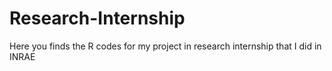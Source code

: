 # Research-Internship
Here you finds the R codes for my project in research internship that I did in INRAE
